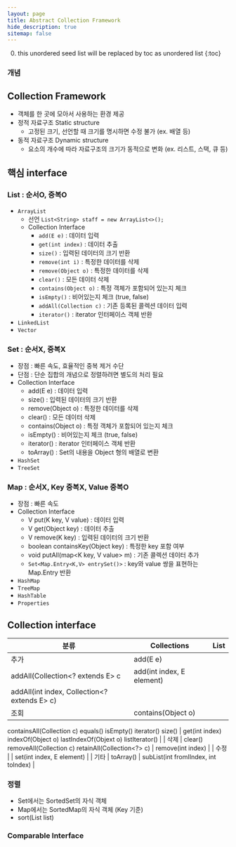 ```yaml
---
layout: page
title: Abstract Collection Framework
hide_description: true
sitemap: false
---
```

0. this unordered seed list will be replaced by toc as unordered list
{:toc}

### 개념
## Collection Framework
- 객체를 한 곳에 모아서 사용하는 환경 제공
- 정적 자료구조 Static structure
    - 고정된 크기, 선언할 때 크기를 명시하면 수정 불가 (ex. 배열 등)
- 동적 자료구조 Dynamic structure
    - 요소의 개수에 따라 자료구조의 크기가 동적으로 변화 (ex. 리스트, 스택, 큐 등)

## 핵심 interface
### List : 순서O, 중복O
- `ArrayList`
    - 선언 `List<String> staff = new ArrayList<>();`
    - Collection Interface
        - `add(E e)` : 데이터 입력
        - `get(int index)` : 데이터 추출
        - `size()` : 입력된 데이터의 크기 반환
        - `remove(int i)` : 특정한 데이터를 삭제
        - `remove(Object o)` : 특정한 데이터를 삭제
        - `clear()` : 모든 데이터 삭제
        - `contains(Object o)` : 특정 객체가 포함되어 있는지 체크
        - `isEmpty()` : 비어있는지 체크 (true, false)
        - `addAll(Collection c)` : 기존 등록된 콜렉션 데이터 입력
        - `iterator()` : iterator 인터페이스 객체 반환
- `LinkedList`
- `Vector`

### Set : 순서X, 중복X
- 장점 : 빠른 속도, 효율적인 중복 제거 수단
- 단점 : 단순 집합의 개념으로 정렬하려면 별도의 처리 필요
- Collection Interface
    - add(E e) : 데이터 입력
    - size() : 입력된 데이터의 크기 반환
    - remove(Object o) : 특정한 데이터를 삭제
    - clear() : 모든 데이터 삭제
    - contains(Object o) : 특정 객체가 포함되어 있는지 체크
    - isEmpty() : 비어있는지 체크 (true, false)
    - iterator() : iterator 인터페이스 객체 반환
    - toArray() : Set의 내용을 Object 형의 배열로 변환
- `HashSet`
- `TreeSet`

### Map : 순서X, Key 중복X, Value 중복O
- 장점 : 빠른 속도
- Collection Interface
    - V put(K key, V value) : 데이터 입력
    - V get(Object key) : 데이터 추출
    - V remove(K key) : 입력된 데이터의 크기 반환
    - boolean containsKey(Object key) : 특정한 key 포함 여부
    - void putAll(map<K key, V value> m) : 기존 콜렉션 데이터 추가
    - `Set<Map.Entry<K,V> entrySet()>` : key와 value 쌍을 표현하는 Map.Entry 반환
- `HashMap`
- `TreeMap`
- `HashTable`
- `Properties`

## Collection interface

| 분류 | Collections | List |
| --- | --- | --- |
| 추가 | add(E e) 
addAll(Collection<? extends E> c | add(int index, E element)
addAll(int index, Collection<? extends E> c) |
| 조회 | contains(Object o)
containsAll(Collection<?> c)
equals()
isEmpty()
iterator()
size() | get(int index)
indexOf(Object o)
lastIndexOf(Objext o)
listIterator() |
| 삭제 | clear()
removeAll(Collection<?> c)
retainAll(Collection<?> c) | remove(int index) |
| 수정 |  | set(int index, E element) |
| 기타 | toArray() | subList(int fromIIndex, int tolndex) |

### 정렬

- Set에서는 SortedSet의 자식 객체
- Map에서는 SortedMap의 자식 객체 (Key 기준)
- sort(List<T> list)

### Comparable Interface
